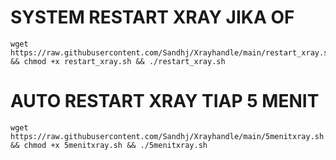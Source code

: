 <h1>SYSTEM RESTART XRAY JIKA OF</h1>
<pre><code>wget https://raw.githubusercontent.com/Sandhj/Xrayhandle/main/restart_xray.sh && chmod +x restart_xray.sh && ./restart_xray.sh</code></pre>
<h1>AUTO RESTART XRAY TIAP 5 MENIT</h1>
<pre><code>wget https://raw.githubusercontent.com/Sandhj/Xrayhandle/main/5menitxray.sh && chmod +x 5menitxray.sh && ./5menitxray.sh</code></pre>

